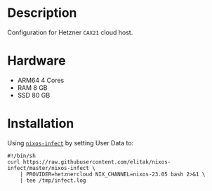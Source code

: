 # Description

Configuration for Hetzner `CAX21` cloud host.

# Hardware

* ARM64 4 Cores
* RAM 8 GB
* SSD 80 GB

# Installation

Using [`nixos-infect`](https://github.com/elitak/nixos-infect) by setting User Data to:
```
#!/bin/sh
curl https://raw.githubusercontent.com/elitak/nixos-infect/master/nixos-infect \
    | PROVIDER=hetznercloud NIX_CHANNEL=nixos-23.05 bash 2>&1 \
    | tee /tmp/infect.log
```
